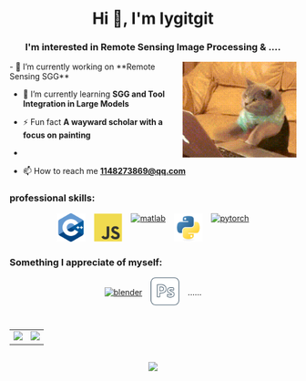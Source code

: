 <h1 align="center">Hi 👋, I'm lygitgit</h1>
<h3 align="center">I'm interested in Remote Sensing Image Processing & ....</h3>
<img align='right' src="https://github.com/lygitgit/lygitgit/blob/main/pic/typing.gif" width="200">
- 🔭 I’m currently working on **Remote Sensing SGG**

- 🌱 I’m currently learning **SGG and Tool Integration in Large Models**

- ⚡ Fun fact **A wayward scholar with a focus on painting**
- 
- 📫 How to reach me **1148273869@qq.com**

<h3 align="left">professional skills:</h3>

<p align="center" style="display: flex; flex-wrap: wrap; gap: 15px; justify-content: center;">
    <a href="https://www.w3schools.com/cpp/" target="_blank" rel="noreferrer">
        <img src="https://raw.githubusercontent.com/devicons/devicon/master/icons/cplusplus/cplusplus-original.svg" alt="cplusplus" width="50" height="50"/>
    </a>
    <a href="https://developer.mozilla.org/en-US/docs/Web/JavaScript" target="_blank" rel="noreferrer">
        <img src="https://raw.githubusercontent.com/devicons/devicon/master/icons/javascript/javascript-original.svg" alt="javascript" width="50" height="50"/>
    </a>
    <a href="https://www.mathworks.com/" target="_blank" rel="noreferrer">
        <img src="https://upload.wikimedia.org/wikipedia/commons/2/21/Matlab_Logo.png" alt="matlab" width="50" height="50"/>
    </a>
    <a href="https://www.python.org" target="_blank" rel="noreferrer">
        <img src="https://raw.githubusercontent.com/devicons/devicon/master/icons/python/python-original.svg" alt="python" width="50" height="50"/>
    </a>
    <a href="https://pytorch.org/" target="_blank" rel="noreferrer">
        <img src="https://www.vectorlogo.zone/logos/pytorch/pytorch-icon.svg" alt="pytorch" width="50" height="50"/>
    </a>
</p>


<h3 align="left">Something I appreciate of myself:</h3>

<p align="center" style="display: flex; flex-wrap: wrap; gap: 15px; justify-content: center; align-items: center;">
    <a href="https://www.blender.org/" target="_blank" rel="noreferrer">
        <img src="https://download.blender.org/branding/community/blender_community_badge_white.svg" alt="blender" width="50" height="50"/>
    </a>
    <a href="https://www.photoshop.com/en" target="_blank" rel="noreferrer">
        <img src="https://raw.githubusercontent.com/devicons/devicon/master/icons/photoshop/photoshop-line.svg" alt="photoshop" width="50" height="50"/>
    </a>
  ......
</p>

<h1 align="left"></h1>

<div align="center">

<table>
  <tr>
    <td align="center">
      <a href="https://github.com/anuraghazra/github-readme-stats">
        <img src="https://github-readme-stats.vercel.app/api?username=lygitgit&show_icons=true&theme=react&hide_border=true&line_height=28&card_width=243&rank_icon=github" />
      </a>
    </td>
    <td align="center">
      <a href="https://github.com/anuraghazra/github-readme-stats">
        <img src="https://github-readme-stats.vercel.app/api/top-langs/?username=lygitgit&layout=compact&theme=react&langs_count=3&size_weight=0.5" />
      </a>
    </td>
  </tr>
</table>

</div>


<!-- 坐标图 -->
<p align="center" style="margin-top: 30px;">
    <img width="800" src="https://github-readme-activity-graph.vercel.app/graph?username=lygitgit&theme=react&hide_border=true&area=true" />
</p>
